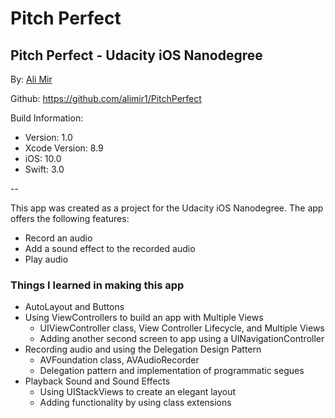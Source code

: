 # Pitch Perfect

## Pitch Perfect - Udacity iOS Nanodegree

By: [Ali Mir](https://alimir.io)

Github: https://github.com/alimir1/PitchPerfect


Build Information:
* Version: 1.0
* Xcode Version: 8.9
* iOS: 10.0
* Swift: 3.0

--

This app was created as a project for the Udacity iOS Nanodegree. The app offers the following features:
* Record an audio
* Add a sound effect to the recorded audio
* Play audio

### Things I learned in making this app
* AutoLayout and Buttons
* Using ViewControllers to build an app with Multiple Views
  * UIViewController class, View Controller Lifecycle, and Multiple Views
  * Adding another second screen to app using a UINavigationController
* Recording audio and using the Delegation Design Pattern
  * AVFoundation class, AVAudioRecorder
  * Delegation pattern and implementation of programmatic segues
* Playback Sound and Sound Effects
  * Using UIStackViews to create an elegant layout
  * Adding functionality by using class extensions
